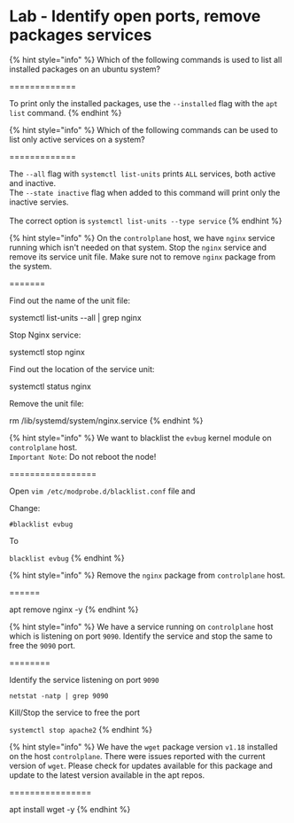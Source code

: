 # Lab - Identify open ports, remove packages services



{% hint style="info" %}
Which of the following commands is used to list all installed packages on an ubuntu system?

\=============

To print only the installed packages, use the `--installed` flag with the `apt list` command.
{% endhint %}



{% hint style="info" %}
Which of the following commands can be used to list only active services on a system?

\=============

The `--all` flag with `systemctl list-units` prints `ALL` services, both active and inactive.\
The `--state inactive` flag when added to this command will print only the inactive servies.\
\
The correct option is `systemctl list-units --type service`
{% endhint %}



{% hint style="info" %}
On the `controlplane` host, we have `nginx` service running which isn't needed on that system. Stop the `nginx` service and remove its service unit file. Make sure not to remove `nginx` package from the system.

\=======

Find out the name of the unit file:

systemctl list-units --all | grep nginx

Stop Nginx service:

systemctl stop nginx

Find out the location of the service unit:

systemctl status nginx

Remove the unit file:

rm /lib/systemd/system/nginx.service
{% endhint %}



{% hint style="info" %}
We want to blacklist the `evbug` kernel module on `controlplane` host.\
`Important Note`: Do not reboot the node!

\=================

Open `vim /etc/modprobe.d/blacklist.conf` file and

Change:

`#blacklist evbug`

To

`blacklist evbug`
{% endhint %}



{% hint style="info" %}
Remove the `nginx` package from `controlplane` host.

\======

apt remove nginx -y
{% endhint %}



{% hint style="info" %}
We have a service running on `controlplane` host which is listening on port `9090`. Identify the service and stop the same to free the `9090` port.

\========

Identify the service listening on port `9090`

`netstat -natp | grep 9090`

Kill/Stop the service to free the port

`systemctl stop apache2`
{% endhint %}



{% hint style="info" %}
We have the `wget` package version `v1.18` installed on the host `controlplane`. There were issues reported with the current version of `wget`. Please check for updates available for this package and update to the latest version available in the apt repos.

\================

apt install wget -y
{% endhint %}
